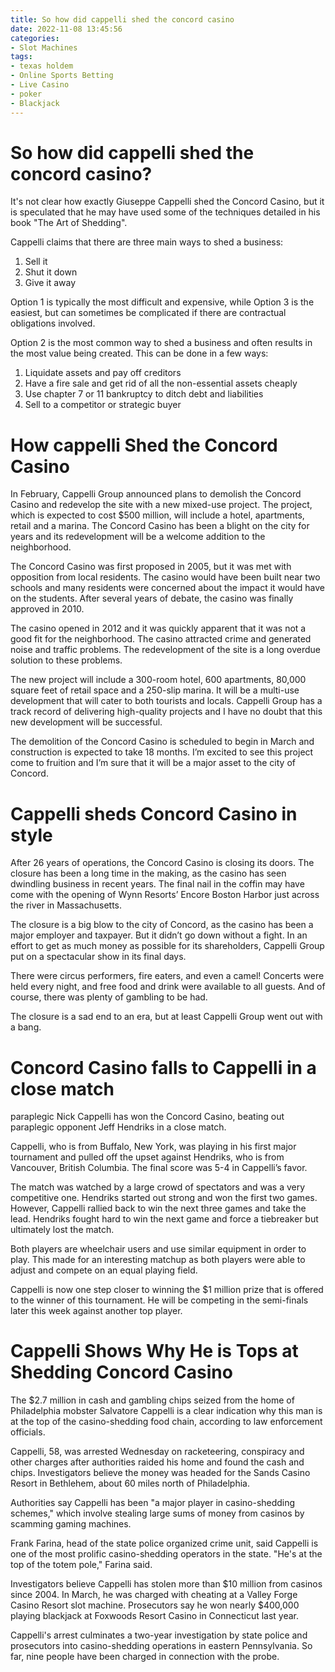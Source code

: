 ```yaml
---
title: So how did cappelli shed the concord casino
date: 2022-11-08 13:45:56
categories:
- Slot Machines
tags:
- texas holdem
- Online Sports Betting
- Live Casino
- poker
- Blackjack
---
```



#  So how did cappelli shed the concord casino?

It's not clear how exactly Giuseppe Cappelli shed the Concord Casino, but it is speculated that he may have used some of the techniques detailed in his book "The Art of Shedding".

Cappelli claims that there are three main ways to shed a business:

1) Sell it
2) Shut it down
3) Give it away

Option 1 is typically the most difficult and expensive, while Option 3 is the easiest, but can sometimes be complicated if there are contractual obligations involved.

Option 2 is the most common way to shed a business and often results in the most value being created. This can be done in a few ways:
1) Liquidate assets and pay off creditors
2) Have a fire sale and get rid of all the non-essential assets cheaply 
3) Use chapter 7 or 11 bankruptcy to ditch debt and liabilities 
4) Sell to a competitor or strategic buyer

#  How cappelli Shed the Concord Casino 

In February, Cappelli Group announced plans to demolish the Concord Casino and redevelop the site with a new mixed-use project. The project, which is expected to cost $500 million, will include a hotel, apartments, retail and a marina. The Concord Casino has been a blight on the city for years and its redevelopment will be a welcome addition to the neighborhood.

The Concord Casino was first proposed in 2005, but it was met with opposition from local residents. The casino would have been built near two schools and many residents were concerned about the impact it would have on the students. After several years of debate, the casino was finally approved in 2010.

The casino opened in 2012 and it was quickly apparent that it was not a good fit for the neighborhood. The casino attracted crime and generated noise and traffic problems. The redevelopment of the site is a long overdue solution to these problems.

The new project will include a 300-room hotel, 600 apartments, 80,000 square feet of retail space and a 250-slip marina. It will be a multi-use development that will cater to both tourists and locals. Cappelli Group has a track record of delivering high-quality projects and I have no doubt that this new development will be successful.

The demolition of the Concord Casino is scheduled to begin in March and construction is expected to take 18 months. I’m excited to see this project come to fruition and I’m sure that it will be a major asset to the city of Concord.

#  Cappelli sheds Concord Casino in style 

After 26 years of operations, the Concord Casino is closing its doors. The closure has been a long time in the making, as the casino has seen dwindling business in recent years. The final nail in the coffin may have come with the opening of Wynn Resorts’ Encore Boston Harbor just across the river in Massachusetts.

The closure is a big blow to the city of Concord, as the casino has been a major employer and taxpayer. But it didn’t go down without a fight. In an effort to get as much money as possible for its shareholders, Cappelli Group put on a spectacular show in its final days.

There were circus performers, fire eaters, and even a camel! Concerts were held every night, and free food and drink were available to all guests. And of course, there was plenty of gambling to be had.

The closure is a sad end to an era, but at least Cappelli Group went out with a bang.

#  Concord Casino falls to Cappelli in a close match 

 paraplegic Nick Cappelli has won the Concord Casino, beating out paraplegic opponent Jeff Hendriks in a close match.

Cappelli, who is from Buffalo, New York, was playing in his first major tournament and pulled off the upset against Hendriks, who is from Vancouver, British Columbia. The final score was 5-4 in Cappelli’s favor.

The match was watched by a large crowd of spectators and was a very competitive one. Hendriks started out strong and won the first two games. However, Cappelli rallied back to win the next three games and take the lead. Hendriks fought hard to win the next game and force a tiebreaker but ultimately lost the match.

Both players are wheelchair users and use similar equipment in order to play. This made for an interesting matchup as both players were able to adjust and compete on an equal playing field.

Cappelli is now one step closer to winning the $1 million prize that is offered to the winner of this tournament. He will be competing in the semi-finals later this week against another top player.

#  Cappelli Shows Why He is Tops at Shedding Concord Casino

The $2.7 million in cash and gambling chips seized from the home of Philadelphia mobster Salvatore Cappelli is a clear indication why this man is at the top of the casino-shedding food chain, according to law enforcement officials.

Cappelli, 58, was arrested Wednesday on racketeering, conspiracy and other charges after authorities raided his home and found the cash and chips. Investigators believe the money was headed for the Sands Casino Resort in Bethlehem, about 60 miles north of Philadelphia.

Authorities say Cappelli has been "a major player in casino-shedding schemes," which involve stealing large sums of money from casinos by scamming gaming machines.

Frank Farina, head of the state police organized crime unit, said Cappelli is one of the most prolific casino-shedding operators in the state. "He's at the top of the totem pole," Farina said.

Investigators believe Cappelli has stolen more than $10 million from casinos since 2004. In March, he was charged with cheating at a Valley Forge Casino Resort slot machine. Prosecutors say he won nearly $400,000 playing blackjack at Foxwoods Resort Casino in Connecticut last year.

Cappelli's arrest culminates a two-year investigation by state police and prosecutors into casino-shedding operations in eastern Pennsylvania. So far, nine people have been charged in connection with the probe.